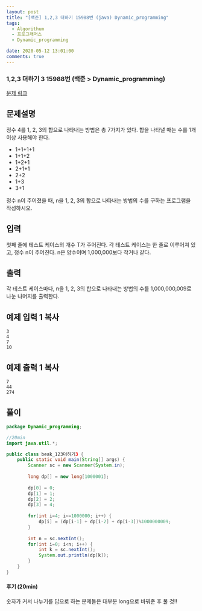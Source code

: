 ```yaml
---
layout: post
title: "[백준] 1,2,3 더하기 15988번 (java) Dynamic_programming"
tags:
  - Algorithum
  - 프로그래머스
  - Dynamic_programming

date: 2020-05-12 13:01:00
comments: true
---
```




###   1,2,3 더하기 3  15988번 (백준 > Dynamic_programming)

[문제 링크](https://www.acmicpc.net/problem/15988 )

## 문제설명

정수 4를 1, 2, 3의 합으로 나타내는 방법은 총 7가지가 있다. 합을 나타낼 때는 수를 1개 이상 사용해야 한다.

- 1+1+1+1
- 1+1+2
- 1+2+1
- 2+1+1
- 2+2
- 1+3
- 3+1

정수 n이 주어졌을 때, n을 1, 2, 3의 합으로 나타내는 방법의 수를 구하는 프로그램을 작성하시오.

## 입력

첫째 줄에 테스트 케이스의 개수 T가 주어진다. 각 테스트 케이스는 한 줄로 이루어져 있고, 정수 n이 주어진다. n은 양수이며 1,000,000보다 작거나 같다.

## 출력

각 테스트 케이스마다, n을 1, 2, 3의 합으로 나타내는 방법의 수를 1,000,000,009로 나눈 나머지를 출력한다.

## 예제 입력 1 복사

```
3
4
7
10
```

## 예제 출력 1 복사

```
7
44
274
```

## 풀이

```java
package Dynamic_programming;

//20min
import java.util.*;

public class beak_123더하기3 {
	public static void main(String[] args) {
		Scanner sc = new Scanner(System.in);
		
		long dp[] = new long[1000001];
		
		dp[0] = 0;
		dp[1] = 1;
		dp[2] = 2;
		dp[3] = 4;
		
		for(int i=4; i<=1000000; i++) {
			dp[i] = (dp[i-1] + dp[i-2] + dp[i-3])%1000000009;
		}
		
		int n = sc.nextInt();
		for(int i=0; i<n; i++) {
			int k = sc.nextInt();
			System.out.println(dp[k]);
		}
	}
}
```

#### 후기 (20min)

숫자가 커서 나누기를 답으로 하는 문제들은 대부분 long으로 바꿔준 후 풀 것!!